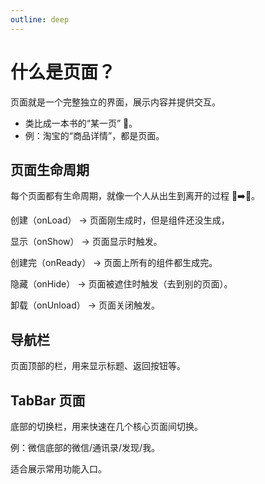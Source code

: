 ```yaml
---
outline: deep
---
```


# 什么是页面？

页面就是一个完整独立的界面，展示内容并提供交互。

- 类比成一本书的“某一页” 📖。
- 例：淘宝的“商品详情”，都是页面。

## 页面生命周期

每个页面都有生命周期，就像一个人从出生到离开的过程 👶➡️👋。

创建（onLoad） → 页面刚生成时，但是组件还没生成，

显示（onShow） → 页面显示时触发。

创建完（onReady） → 页面上所有的组件都生成完。

隐藏（onHide） → 页面被遮住时触发（去到别的页面）。

卸载（onUnload） → 页面关闭触发。

## 导航栏

页面顶部的栏，用来显示标题、返回按钮等。

## TabBar 页面

底部的切换栏，用来快速在几个核心页面间切换。

例：微信底部的微信/通讯录/发现/我。

适合展示常用功能入口。

